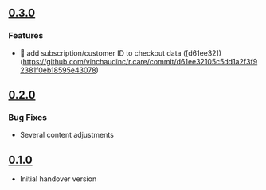 ## [0.3.0](https://github.com/vinchaudinc/r.care/compare/0.3.0...0.2.0)

### Features

* 🎸 add subscription/customer ID to checkout data ([d61ee32])(https://github.com/vinchaudinc/r.care/commit/d61ee32105c5dd1a2f3f92381f0eb18595e43078)

## [0.2.0](https://github.com/vinchaudinc/r.care/compare/0.2.0...0.1.0)

### Bug Fixes

* Several content adjustments

## [0.1.0](https://github.com/vinchaudinc/r.care/tree/0.1.0)

* Initial handover version
